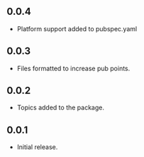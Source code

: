 ## 0.0.4

* Platform support added to pubspec.yaml

## 0.0.3

* Files formatted to increase pub points.

## 0.0.2

* Topics added to the package.

## 0.0.1

* Initial release.
